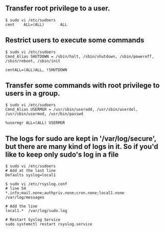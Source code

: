 ## Transfer root privilege to a user.
```shell
$ sudo vi /etc/sudoers
cent    ALL=(ALL)       ALL
```

## Restrict users to execute some commands
```shell
$ sudo vi /etc/sudoers
Cmnd_Alias SHUTDOWN = /sbin/halt, /sbin/shutdown, /sbin/poweroff, /sbin/reboot, /sbin/init

centALL=(ALL)ALL, !SHUTDOWN
```

## Transfer some commands with root privilege to users in a group.
```shell
$ sudo vi /etc/sudoers
Cmnd_Alias USERMGR = /usr/sbin/useradd, /usr/sbin/userdel, /usr/sbin/usermod, /usr/bin/passwd

%usermgr ALL=(ALL) USERMGR
```

## The logs for sudo are kept in '/var/log/secure', but there are many kind of logs in it. So if you'd like to keep only sudo's log in a file
```shell
$ sudo vi /etc/sudoers
# Add at the last line
Defaults syslog=local1

$ sudo vi /etc/rsyslog.conf
# line 54
*.info;mail.none;authpriv.none;cron.none;local1.none   /var/log/messages

# Add the line
local1.*  /var/log/sudo.log

# Restart Syslog Service
sudo systemctl restart rsyslog.service
```
